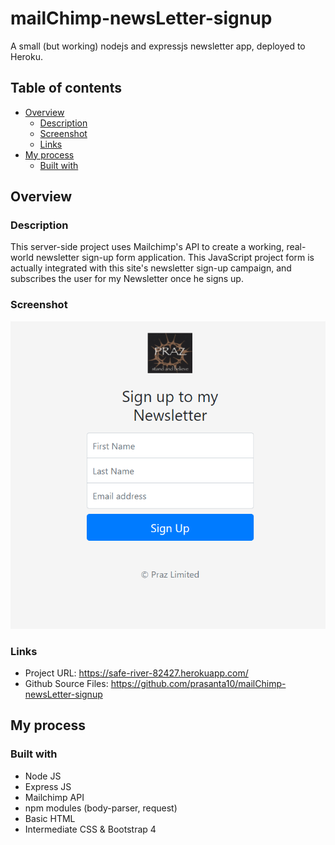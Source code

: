 # mailChimp-newsLetter-signup
A small (but working) nodejs and expressjs newsletter app, deployed to Heroku.

## Table of contents

- [Overview](#overview)
  - [Description](#description)
  - [Screenshot](#screenshot)
  - [Links](#links)
- [My process](#my-process)
  - [Built with](#built-with)

## Overview

### Description

This server-side project uses Mailchimp's API to create a working, real-world newsletter sign-up form application. This JavaScript project form is actually integrated 
with this site's newsletter sign-up campaign, and subscribes the user for my Newsletter once he signs up.

### Screenshot

![](./newsletter_signup.png)


### Links

- Project URL: https://safe-river-82427.herokuapp.com/ 
- Github Source Files: https://github.com/prasanta10/mailChimp-newsLetter-signup

## My process

### Built with

- Node JS
- Express JS
- Mailchimp API
- npm modules (body-parser, request)
- Basic HTML
- Intermediate CSS & Bootstrap 4
